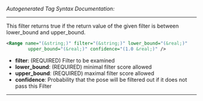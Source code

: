 _Autogenerated Tag Syntax Documentation:_

---
This filter returns true if the return value of the given filter is between lower_bound and upper_bound.

```xml
<Range name="(&string;)" filter="(&string;)" lower_bound="(&real;)"
        upper_bound="(&real;)" confidence="(1.0 &real;)" />
```

-   **filter**: (REQUIRED) Filter to be examined
-   **lower_bound**: (REQUIRED) minimal filter score allowed
-   **upper_bound**: (REQUIRED) maximal filter score allowed
-   **confidence**: Probability that the pose will be filtered out if it does not pass this Filter

---
